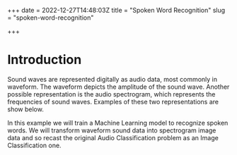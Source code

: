 +++
date = 2022-12-27T14:48:03Z
title = "Spoken Word Recognition"
slug = "spoken-word-recognition" 

+++



# Introduction



Sound waves are represented digitally as audio data, most commonly in waveform. The waveform depicts the amplitude of the sound wave. Another possible representation is the audio spectrogram, which represents the frequencies of sound waves. Examples of these two representations are show below.

In this example we will train a Machine Learning model to recognize spoken words. We will transform waveform sound data into spectrogram image data and so recast the original Audio Classification problem as an Image Classification one.



